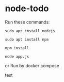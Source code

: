 # node-todo

Run these commands:


`sudo apt install nodejs`


`sudo apt install npm`


`npm install`

`node app.js`

or Run by docker compose

test
